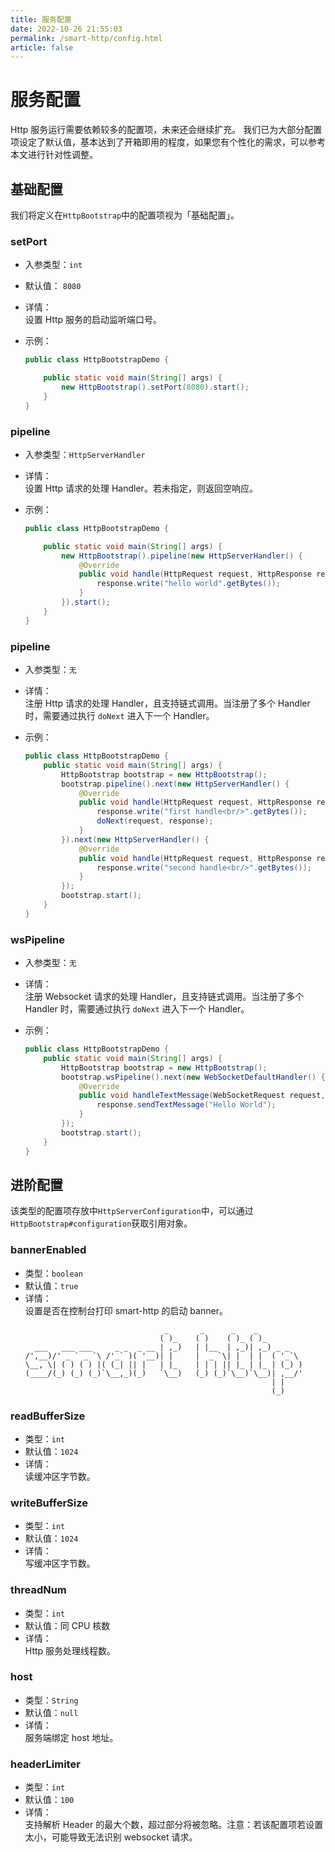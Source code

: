 ```yaml
---
title: 服务配置
date: 2022-10-26 21:55:03
permalink: /smart-http/config.html
article: false
---
```

# 服务配置
Http 服务运行需要依赖较多的配置项，未来还会继续扩充。
我们已为大部分配置项设定了默认值，基本达到了开箱即用的程度，如果您有个性化的需求，可以参考本文进行针对性调整。
## 基础配置
我们将定义在`HttpBootstrap`中的配置项视为「基础配置」。
### setPort
- 入参类型：`int`
- 默认值： `8080`
- 详情：   
  设置 Http 服务的启动监听端口号。
- 示例：
    
  ```java
  public class HttpBootstrapDemo {
  
      public static void main(String[] args) {
          new HttpBootstrap().setPort(8080).start();
      }
  }
  ```
### pipeline
- 入参类型：`HttpServerHandler`
- 详情：   
  设置 Http 请求的处理 Handler。若未指定，则返回空响应。
- 示例：
  
  ```java
  public class HttpBootstrapDemo {
  
      public static void main(String[] args) {
          new HttpBootstrap().pipeline(new HttpServerHandler() {
              @Override
              public void handle(HttpRequest request, HttpResponse response) throws IOException {
                  response.write("hello world".getBytes());
              }
          }).start();
      }
  }
  ``` 
### pipeline
- 入参类型：`无`
- 详情：   
  注册 Http 请求的处理 Handler，且支持链式调用。当注册了多个 Handler 时，需要通过执行 `doNext` 进入下一个 Handler。
- 示例：

  ```java
  public class HttpBootstrapDemo {
      public static void main(String[] args) {
          HttpBootstrap bootstrap = new HttpBootstrap();
          bootstrap.pipeline().next(new HttpServerHandler() {
              @Override
              public void handle(HttpRequest request, HttpResponse response) throws IOException {
                  response.write("first handle<br/>".getBytes());
                  doNext(request, response);
              }
          }).next(new HttpServerHandler() {
              @Override
              public void handle(HttpRequest request, HttpResponse response) throws IOException {
                  response.write("second handle<br/>".getBytes());
              }
          });
          bootstrap.start();
      }
  }
  ```
### wsPipeline
- 入参类型：`无`
- 详情：   
  注册 Websocket 请求的处理 Handler，且支持链式调用。当注册了多个 Handler 时，需要通过执行 `doNext` 进入下一个 Handler。
- 示例：

  ```java
  public class HttpBootstrapDemo {
      public static void main(String[] args) {
          HttpBootstrap bootstrap = new HttpBootstrap();
          bootstrap.wsPipeline().next(new WebSocketDefaultHandler() {
              @Override
              public void handleTextMessage(WebSocketRequest request, WebSocketResponse response, String data) {
                  response.sendTextMessage("Hello World");
              }
          });
          bootstrap.start();
      }
  }
  ```
## 进阶配置
该类型的配置项存放中`HttpServerConfiguration`中，可以通过`HttpBootstrap#configuration`获取引用对象。

### bannerEnabled
- 类型：`boolean`
- 默认值：`true`
- 详情：   
  设置是否在控制台打印 smart-http 的启动 banner。
  ```text
                                 _       _      _    _          
                                ( )_    ( )    ( )_ ( )_        
    ___   ___ ___     _ _  _ __ | ,_)   | |__  | ,_)| ,_) _ _   
  /',__)/' _ ` _ `\ /'_` )( '__)| |     |  _ `\| |  | |  ( '_`\
  \__, \| ( ) ( ) |( (_| || |   | |_    | | | || |_ | |_ | (_) )
  (____/(_) (_) (_)`\__,_)(_)   `\__)   (_) (_)`\__)`\__)| ,__/'
                                                         | |    
                                                         (_)
  ```

### readBufferSize
- 类型：`int`
- 默认值：`1024`
- 详情：   
  读缓冲区字节数。

### writeBufferSize
- 类型：`int`
- 默认值：`1024`
- 详情：   
  写缓冲区字节数。

### threadNum
- 类型：`int`
- 默认值：同 CPU 核数
- 详情：   
  Http 服务处理线程数。

### host
- 类型：`String`
- 默认值：`null`
- 详情：   
  服务端绑定 host 地址。
  
### headerLimiter
- 类型：`int`
- 默认值：`100`
- 详情：   
  支持解析 Header 的最大个数，超过部分将被忽略。注意：若该配置项若设置太小，可能导致无法识别 websocket 请求。